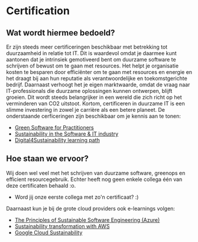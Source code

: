 # Certification

## Wat wordt hiermee bedoeld?
Er zijn steeds meer certificeringen beschikbaar met betrekking tot duurzaamheid in relatie tot IT. Dit is waardevol omdat je daarmee kunt aantonen dat je intrinsiek gemotiveerd bent om duurzame software te schrijven of bewust om te gaan met resources. Het helpt je organisatie kosten te besparen door efficiënter om te gaan met resources en energie en het draagt bij aan hun reputatie als verantwoordelijke en toekomstgerichte bedrijf. Daarnaast verhoogt het je eigen marktwaarde, omdat de vraag naar IT-professionals die duurzame oplossingen kunnen ontwerpen, blijft groeien. Dit wordt steeds belangrijker in een wereld die zich richt op het verminderen van CO2 uitstoot. Kortom, certificeren in duurzame IT is een slimme investering in zowel je carrière als een betere planeet. De onderstaande cerficeringen zijn beschikbaar om je kennis aan te tonen:

- <a href="https://training.linuxfoundation.org/training/green-software-for-practitioners-lfc131/">Green Software for Practitioners</a>
- <a href="https://plana.earth/sustainability-programmes/software-it">Sustainability in the Software & IT industry</a>
- <a href="https://www.unssc.org/courses/digital4sustainability-learning-path">Digital4Sustainability learning path</a>

## Hoe staan we ervoor?
Wij doen wel veel met het schrijven van duurzame software, greenops en efficient resourcegebruik. Echter heeft nog geen enkele collega één van deze certificaten behaald :o.

- Word jij onze eerste collega met zo'n certificaat? :)

Daarnaast kun je bij de grote cloud providers ook e-learnings volgen:

- <a href="https://learn.microsoft.com/en-us/training/modules/sustainable-software-engineering-overview/">The Principles of Sustainable Software Engineering (Azure)</a>
- <a href="https://explore.skillbuilder.aws/learn/course/external/view/elearning/15981/sustainability-transformation-with-aws?trk=f5740d24-133a-44e7-bdca-e6669e296419&sc_channel=el">Sustainability transformation with AWS</a>
- <a href="https://cloud.google.com/architecture/framework/system-design/sustainability">Google Cloud Sustainability</a>









